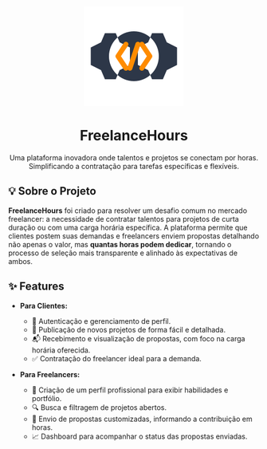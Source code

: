 <p align="center">
  <a href="#" title="FreelanceHours">
    <img src=".github/logo.svg" width="200" alt="FreelanceHours Logo">
  </a>
</p>

<h1 align="center">
  FreelanceHours
</h1>

<p align="center">
  Uma plataforma inovadora onde talentos e projetos se conectam por horas. Simplificando a contratação para tarefas específicas e flexíveis.
</p>



## 💡 Sobre o Projeto

**FreelanceHours** foi criado para resolver um desafio comum no mercado freelancer: a necessidade de contratar talentos para projetos de curta duração ou com uma carga horária específica. A plataforma permite que clientes postem suas demandas e freelancers enviem propostas detalhando não apenas o valor, mas **quantas horas podem dedicar**, tornando o processo de seleção mais transparente e alinhado às expectativas de ambos.


## ✨ Features

-   **Para Clientes:**
    -   👤 Autenticação e gerenciamento de perfil.
    -   📝 Publicação de novos projetos de forma fácil e detalhada.
    -   📬 Recebimento e visualização de propostas, com foco na carga horária oferecida.
    -   ✅ Contratação do freelancer ideal para a demanda.

-   **Para Freelancers:**
    -   👤 Criação de um perfil profissional para exibir habilidades e portfólio.
    -   🔍 Busca e filtragem de projetos abertos.
    -   📄 Envio de propostas customizadas, informando a contribuição em horas.
    -   📈 Dashboard para acompanhar o status das propostas enviadas.




